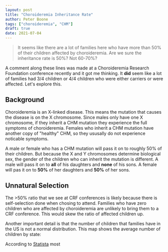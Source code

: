 ```yaml
---
layout: post
title: "Choroideremia Inheritance Rate"
author: Peter Boone
tags: ["choroideremia", "CHM"]
draft: true
date: 2021-07-04
---
```


> It seems like there are a lot of families here who have more than 50% of their children affected by choroideremia. Are we sure the inheritance rate is 50%? Not 60-70%?

A comment along these lines was made at a Choroideremia Research Foundation conference recently and it got me thinking. It __did__ seem like a lot of families had 3/4 children or 4/4 children who were either carriers or were affected. Let's explore this.

## Background

Choroideremia is an X-linked disease. This means the mutation that causes the disease is on the X chromosome. Since males only have one X chromosome, if they inherit a CHM mutation they experience the full symptoms of choroideremia. Females who inherit a CHM mutation have another copy of "healthy" CHM, so they ususally do not experience noticable symptoms. 

A male or female who has a CHM mutation will pass it on to roughly 50% of their children. But because the X and Y chromosomes determine biological sex, the gender of the children who can inherit the mutation is different. A male will pass it on to __all__ of his daughters and __none__ of his sons. A female will pas it on to __50%__ of her daughters and __50%__ of her sons.

## Unnatural Selection

The >50% ratio that we see at CRF conferences is likely because there is self-selection done when chosing to attend. Families who have zero children who are affected by choroideremia are unlikely to bring them to a CRF conference. This would skew the ratio of affected children up.

Another important detail is that the number of children that families have in the US is not a normal distribution. This map shows the average number of children by state:

According to [Statista](https://www.statista.com/statistics/183790/number-of-families-in-the-us-by-number-of-children/) most 
